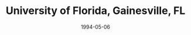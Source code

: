 ---
title: "University of Florida, Gainesville, FL"
project_id: 
date: 1994-05-06
conference_id: ""
presenters:
   - peter_bandettini
summary: "University of Florida, Gainesville, FL"
file: /assets/presentations/
filename: 
layout: presentation
---